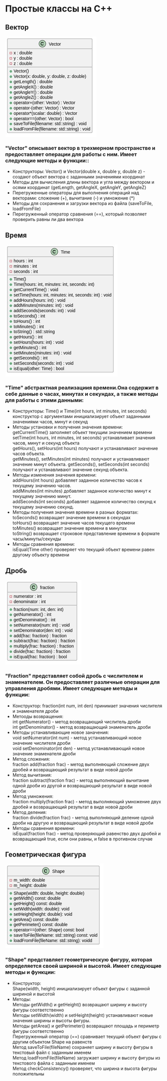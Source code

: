 # Простые классы на С++

## Вектор
![vector](/vector/vector.jpg)

### "Vector" описывает вектор в трехмерном пространстве и предоставляет операции для работы с ним. Имеет следующие методы и функции::

- Конструкторы: Vector() и Vector(double x, double y, double z) - создают объект вектора с заданными значениями координат
- Методы для вычисления длины вектора и угла между вектором и осями координат (getLength, getAngleX, getAngleY, getAngleZ)
- Перегруженные операторы для выполнения операций над векторами: сложение (+), вычитание (-) и умножение (*)
- Методы для сохранения и загрузки вектора из файла (saveToFile, loadFromFile)
- Перегруженный оператор сравнения (==), который позволяет проверить равны ли два вектора

## Время

![time](/time/time.jpg)

### "Time" абстрактная реализациия времени.Она содержит в себе данные о часах, минутах и секундах, а также методы для работы с этими данными:

- Конструкторы: Time() и Time(int hours, int minutes, int seconds) конструктор с аргументами инициализирует объект заданными значениями часов, минут и секунд
- Методы установки и получения значения времени:  
getCurrentTime() заполняет объект текущим значением времени  
setTime(int hours, int minutes, int seconds) устанавливает значения часов, минут и секунд объекта  
getHours(), setHours(int hours) получают и устанавливают значение часов объекта.  
getMinutes(), setMinutes(int minutes) получают и устанавливают значение минут объекта.
getSeconds(), setSeconds(int seconds) получают и устанавливают значение секунд объекта.
- Методы изменения значения времени:  
addHours(int hours) добавляет заданное количество часов к текущему значению часов.  
addMinutes(int minutes) добавляет заданное количество минут к текущему значению минут.  
addSeconds(int seconds) добавляет заданное количество секунд к текущему значению секунд.
- Методы получения значения времени в разных форматах:  
toSeconds() возвращает значение времени в секундах  
toHours() возвращает значение часов текущего времени  
toMinutes() возвращает значение времени в минутах  
toString() возвращает строковое представление времени в формате часы/минуты/секунды
- Методы сравнения времени:  
isEqual(Time other) проверяет что текущий объект времени равен другому объекту времени

## Дробь

![vector](/fraction/fraction.jpg)

### "Fraction" представляет собой дробь с числителем и знаменателем. Он предоставляет различные операции для управления дробями. Имеет следующие методы и функции: 

- Конструктор: fraction(int num, int den) принимает значения числителя и знаменателя дроби
- Метооды возвращения:  
int getNumerator() - метод возвращающий числитель дроби  
int getDenominator() - метод возвращающий знаменатель дроби
- Методы устанавливающие новое заначения:  
void setNumerator(int num) - метод устанавливающий новое значение числителя дроби  
void setDenominator(int den) - метод устанавливающий новое значение знаменателя дроби 
- Метод сложения:  
fraction add(fraction frac) - метод выполняющий сложение двух дробей и возвращающий результат в виде новой дроби 
- Метод вычитания:  
fraction subtract(fraction frac) - метод выполняющий вычитание одной дроби из другой и возвращающий результат в виде новой дроби
- Метод умножения:  
fraction multiply(fraction frac) - метод выполняющий умножение двух дробей и возвращающий результат в виде новой дроби
- Метод деления:  
fraction divide(fraction frac) - метод выполняющий деление одной дроби на другую и возвращающий результат в виде новой дроби
- Методы сравнения времени:  
isEqual(fraction frac) - метод проверяющий равенство двух дробей и возвращающий true, если они равны, и false в противном случае

## Геометрическая фигура

![shape](/Shape/Shape.jpg)

### "Shape" представляет геометрическую фигуру, которая определяется своей шириной и высотой. Имеет следующие методы и функции: 
- Конструктор:  
Shape(width, height) инициализирует объект фигуры с заданной шириной и высотой 
- Методы:  
Методы getWidth() и getHeight() возвращают ширину и высоту фигуры соответственно  
Методы setWidth(width) и setHeight(height) устанавливают новые значения ширины и высоты фигуры.  
Методы getArea() и getPerimeter() возвращают площадь и периметр фигуры соответственно  
Перегруженный оператор (==) сравнивает текущий объект фигуры с другим объектом Shape на равенств  
Метод saveToFile(fileName) сохраняет ширину и высоту фигуры в текстовый файл с заданным именем  
Метод loadFromFile(fileName) загружает ширину и высоту фигуры из текстового файла с заданным именем  
Метод checkConsistency() проверяет, что ширина и высота фигуры положительны 
